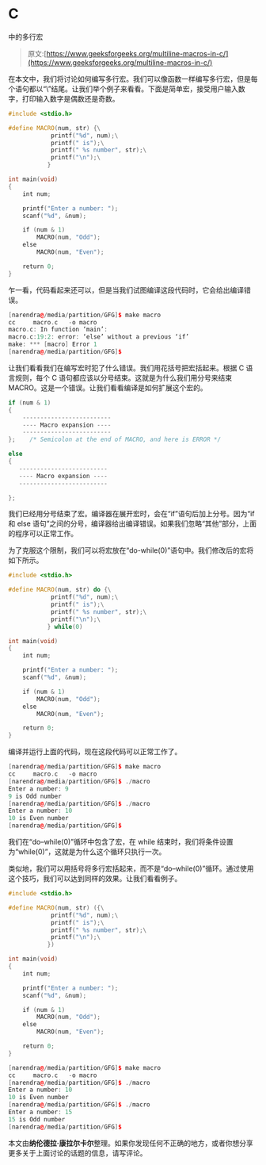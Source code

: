 # C

中的多行宏

> 原文:[https://www.geeksforgeeks.org/multiline-macros-in-c/](https://www.geeksforgeeks.org/multiline-macros-in-c/)

在本文中，我们将讨论如何编写多行宏。我们可以像函数一样编写多行宏，但是每个语句都以“\”结尾。让我们举个例子来看看。下面是简单宏，接受用户输入数字，打印输入数字是偶数还是奇数。

```cpp
#include <stdio.h>

#define MACRO(num, str) {\
            printf("%d", num);\
            printf(" is");\
            printf(" %s number", str);\
            printf("\n");\
           }

int main(void)
{
    int num;

    printf("Enter a number: ");
    scanf("%d", &num);

    if (num & 1)
        MACRO(num, "Odd");
    else
        MACRO(num, "Even");

    return 0;
}
```

乍一看，代码看起来还可以，但是当我们试图编译这段代码时，它会给出编译错误。

```cpp
[narendra@/media/partition/GFG]$ make macro
cc     macro.c   -o macro
macro.c: In function ‘main’:
macro.c:19:2: error: ‘else’ without a previous ‘if’
make: *** [macro] Error 1
[narendra@/media/partition/GFG]$ 

```

让我们看看我们在编写宏时犯了什么错误。我们用花括号把宏括起来。根据 C 语言规则，每个 C 语句都应该以分号结束。这就是为什么我们用分号来结束 MACRO。这是一个错误。让我们看看编译是如何扩展这个宏的。

```cpp
if (num & 1)
{
    -------------------------
    ---- Macro expansion ----
    -------------------------
};    /* Semicolon at the end of MACRO, and here is ERROR */

else 
{
   -------------------------
   ---- Macro expansion ----
   -------------------------

};

```

我们已经用分号结束了宏。编译器在展开宏时，会在“if”语句后加上分号。因为“if 和 else 语句”之间的分号，编译器给出编译错误。如果我们忽略“其他”部分，上面的程序可以正常工作。

为了克服这个限制，我们可以将宏放在“do-while(0)”语句中。我们修改后的宏将如下所示。

```cpp
#include <stdio.h>

#define MACRO(num, str) do {\
            printf("%d", num);\
            printf(" is");\
            printf(" %s number", str);\
            printf("\n");\
           } while(0)

int main(void)
{
    int num;

    printf("Enter a number: ");
    scanf("%d", &num);

    if (num & 1)
        MACRO(num, "Odd");
    else
        MACRO(num, "Even");

    return 0;
}
```

编译并运行上面的代码，现在这段代码可以正常工作了。

```cpp
[narendra@/media/partition/GFG]$ make macro
cc     macro.c   -o macro
[narendra@/media/partition/GFG]$ ./macro 
Enter a number: 9
9 is Odd number
[narendra@/media/partition/GFG]$ ./macro 
Enter a number: 10
10 is Even number
[narendra@/media/partition/GFG]$ 

```

我们在“do–while(0)”循环中包含了宏，在 while 结束时，我们将条件设置为“while(0)”，这就是为什么这个循环只执行一次。

类似地，我们可以用括号将多行宏括起来，而不是“do–while(0)”循环。通过使用这个技巧，我们可以达到同样的效果。让我们看看例子。

```cpp
#include <stdio.h>

#define MACRO(num, str) ({\
            printf("%d", num);\
            printf(" is");\
            printf(" %s number", str);\
            printf("\n");\
           })

int main(void)
{
    int num;

    printf("Enter a number: ");
    scanf("%d", &num);

    if (num & 1)
        MACRO(num, "Odd");
    else
        MACRO(num, "Even");

    return 0;
}
```

```cpp
[narendra@/media/partition/GFG]$ make macro
cc     macro.c   -o macro
[narendra@/media/partition/GFG]$ ./macro 
Enter a number: 10
10 is Even number
[narendra@/media/partition/GFG]$ ./macro 
Enter a number: 15
15 is Odd number
[narendra@/media/partition/GFG]$ 

```

本文由**纳伦德拉·康拉尔卡尔**整理。如果你发现任何不正确的地方，或者你想分享更多关于上面讨论的话题的信息，请写评论。